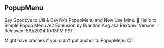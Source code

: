 ## PopupMenu

Say Goodbye to Uili & DevYb's PopupMenu and Now Use Mine. 🎉 Hello to Simple Popup Menu AI2 Extension by Brandon Ang aka Bextdev.
Version: 1
Released: 5/9/2024 10:13PM PST 

Might have crashes if you didn't put anchor to PopupMenu 😉!